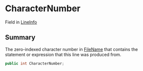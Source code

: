# CharacterNumber

Field in [LineInfo](yarn.compiler.debuginfo.lineinfo.md)

## Summary

The zero-indexed character number in [FileName](yarn.compiler.debuginfo.lineinfo.filename.md) that contains the statement or expression that this line was produced from.

```csharp
public int CharacterNumber;
```

